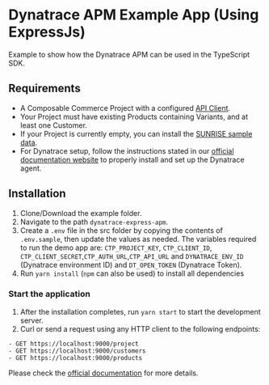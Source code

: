 # Dynatrace APM Example App (Using ExpressJs)

Example to show how the Dynatrace APM can be used in the TypeScript SDK.

## Requirements

- A Composable Commerce Project with a configured [API Client](https://docs.commercetools.com/sdk/js-sdk-getting-started).
- Your Project must have existing Products containing Variants, and at least one Customer.
- If your Project is currently empty, you can install the [SUNRISE sample data](https://github.com/commercetools/commercetools-sunrise-data).
- For Dynatrace setup, follow the instructions stated in our [official documentation website](https://docs.commercetools.com/sdk/observability/dynatrace#typescript-sdk) to properly install and set up the Dynatrace agent.

## Installation

1. Clone/Download the example folder.
2. Navigate to the path `dynatrace-express-apm`.
3. Create a `.env` file in the src folder by copying the contents of `.env.sample`, then update the values as needed. The variables required to run the demo app are: `CTP_PROJECT_KEY`, `CTP_CLIENT_ID`, `CTP_CLIENT_SECRET`,`CTP_AUTH_URL`,`CTP_API_URL` and `DYNATRACE_ENV_ID` (Dynatrace environment ID) and `DT_OPEN_TOKEN` (Dynatrace Token).
4. Run `yarn install` (`npm` can also be used) to install all dependencies

### Start the application

1. After the installation completes, run `yarn start` to start the development server.
2. Curl or send a request using any HTTP client to the following endpoints:

```http
- GET https://localhost:9000/project
- GET https://localhost:9000/customers
- GET https://localhost:9000/products
```

Please check the [official documentation](https://docs.commercetools.com/sdk/observability/dynatrace#include-the-monitoring-package-in-your-sdk) for more details.
